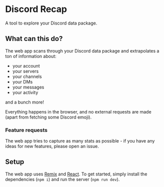# Discord Recap

A tool to explore your Discord data package.

## What can this do?

The web app scans through your Discord data package and extrapolates a ton of information about:

- your account
- your servers
- your channels
- your DMs
- your messages
- your activity

and a bunch more!

Everything happens in the browser, and no external requests are made (apart from fetching some Discord emoji).

### Feature requests

The web app tries to capture as many stats as possible - if you have any ideas for new features, please open an issue.

## Setup

The web app uses [Remix](https://remix.run) and [React](https://reactjs.org).
To get started, simply install the dependencies (`npm i`) and run the server (`npm run dev`).
